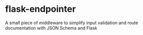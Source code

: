# flask-endpointer
A small piece of middleware to simplify input validation and route documentation with JSON Schema and Flask
